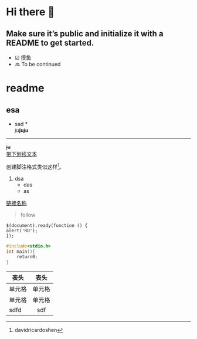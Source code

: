 # Hi there 👋

## Make sure it’s public and initialize it with a README to get started.

- ☑ 摸鱼
- 🔜 To be continued

# readme
## esa
- sad *  
*ju***ju**___ju___
---
~~ju~~  
<u>带下划线文本</u>

创建脚注格式类似这样[^RU]。

[^RU]: davidricardoshen  
1. dsa  
    - das  
    - as

[链接名称](链接地址)


> follow

    $(document).ready(function () {
    alert('RU');
    });

``` c
#include<stdio.h>
int main(){
    return0;
}
```
| 表头 | 表头 |
|  ----  | :----:  |
|  单元格  | 单元格 |
| 单元格  | 单元格 |
|sdfd|sdf|

<!--
**DavidRicardoShen/DavidRicardoShen** is a ✨ _special_ ✨ repository because its `README.md` (this file) appears on your GitHub profile.

Here are some ideas to get you started:

- 🔭 I’m currently working on ...
- 🌱 I’m currently learning ...
- 👯 I’m looking to collaborate on ...
- 🤔 I’m looking for help with ...
- 💬 Ask me about ...
- 📫 How to reach me: ...
- 😄 Pronouns: ...
- ⚡ Fun fact: ...
-->
